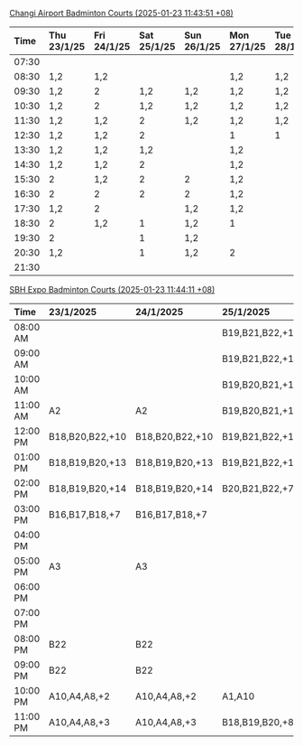 [Changi Airport Badminton Courts (2025-01-23 11:43:51 +08)](https://www.carc.org.sg/FacilityBooking.aspx)

| Time   | Thu 23/1/25   | Fri 24/1/25   | Sat 25/1/25   | Sun 26/1/25   | Mon 27/1/25   | Tue 28/1/25   | Wed 29/1/25   |
|:-------|:--------------|:--------------|:--------------|:--------------|:--------------|:--------------|:--------------|
| 07:30  |               |               |               |               |               |               |               |
| 08:30  | 1,2           | 1,2           |               |               | 1,2           | 1,2           |               |
| 09:30  | 1,2           | 2             | 1,2           | 1,2           | 1,2           | 1,2           |               |
| 10:30  | 1,2           | 2             | 1,2           | 1,2           | 1,2           | 1,2           |               |
| 11:30  | 1,2           | 1,2           | 2             | 1,2           | 1,2           | 1,2           |               |
| 12:30  | 1,2           | 1,2           | 2             |               | 1             | 1             |               |
| 13:30  | 1,2           | 1,2           | 1,2           |               | 1,2           |               |               |
| 14:30  | 1,2           | 1,2           | 2             |               | 1,2           |               |               |
| 15:30  | 2             | 1,2           | 2             | 2             | 1,2           |               |               |
| 16:30  | 2             | 2             | 2             | 2             | 1,2           |               |               |
| 17:30  | 1,2           | 2             |               | 1,2           | 1,2           |               |               |
| 18:30  | 2             | 1,2           | 1             | 1,2           | 1             |               |               |
| 19:30  | 2             |               | 1             | 1,2           |               |               |               |
| 20:30  | 1,2           |               | 1             | 1,2           | 2             |               |               |
| 21:30  |               |               |               |               |               |               |               |

[SBH Expo Badminton Courts (2025-01-23 11:44:11 +08)](https://singaporebadmintonhall.getomnify.com/widgets/O3MRKGBH359GA55KHMG1RD)

| Time     | 23/1/2025       | 24/1/2025       | 25/1/2025       | 26/1/2025       | 27/1/2025       | 28/1/2025       | 29/1/2025   |
|:---------|:----------------|:----------------|:----------------|:----------------|:----------------|:----------------|:------------|
| 08:00 AM |                 |                 | B19,B21,B22,+11 | A7,B14,B15,+1   | B13,B14,B18,+6  | B19,B21,B22,+14 |             |
| 09:00 AM |                 |                 | B19,B21,B22,+12 |                 |                 | B19,B21,B22,+14 |             |
| 10:00 AM |                 |                 | B19,B20,B21,+14 |                 |                 | B19,B21,B22,+15 |             |
| 11:00 AM | A2              | A2              | B19,B20,B21,+14 |                 |                 | B19,B21,B22,+14 |             |
| 12:00 PM | B18,B20,B22,+10 | B18,B20,B22,+10 | B19,B21,B22,+17 |                 | A5              | B19,B21,B22,+17 |             |
| 01:00 PM | B18,B19,B20,+13 | B18,B19,B20,+13 | B19,B21,B22,+16 |                 | A8,A9,B22,+1    | B19,B21,B22,+19 |             |
| 02:00 PM | B18,B19,B20,+14 | B18,B19,B20,+14 | B20,B21,B22,+7  | B22             | B11,B14         | B19,B21,B22,+15 |             |
| 03:00 PM | B16,B17,B18,+7  | B16,B17,B18,+7  |                 |                 |                 | A1,B11          |             |
| 04:00 PM |                 |                 |                 |                 |                 | B11             |             |
| 05:00 PM | A3              | A3              |                 |                 |                 | B12,B13,B14     |             |
| 06:00 PM |                 |                 |                 |                 | A5,A7,A8,+1     | B12,B13,B14,+8  |             |
| 07:00 PM |                 |                 |                 |                 | A10,A8,B14,+5   | B13,B14,B15,+9  |             |
| 08:00 PM | B22             | B22             |                 | B13             | B19,B20,B21,+12 |                 |             |
| 09:00 PM | B22             | B22             |                 | A9,B15,B16,+3   | B19,B20,B21,+15 | A6,A8,A9        |             |
| 10:00 PM | A10,A4,A8,+2    | A10,A4,A8,+2    | A1,A10          | B20,B21,B22,+17 | A10,A8,A9,+7    | A10,A8,A9,+7    |             |
| 11:00 PM | A10,A4,A8,+3    | A10,A4,A8,+3    | B18,B19,B20,+8  | B20,B21,B22,+19 | A10,A8,A9,+7    | A10,A8,A9,+7    |             |
